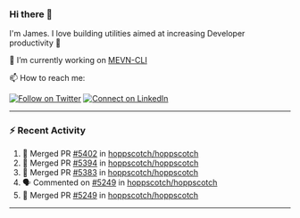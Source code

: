### Hi there 👋

I'm James. I love building utilities aimed at increasing Developer productivity :raised_hands: 

🔭 I’m currently working on [MEVN-CLI](https://github.com/madlabsinc/mevn-cli)

📫 How to reach me:

[![Follow on Twitter](https://img.shields.io/badge/--twitter?label=Twitter&logo=Twitter&style=social)](https://twitter.com/james_madhacks) [![Connect on LinkedIn](https://img.shields.io/badge/--linkedin?label=LinkedIn&logo=LinkedIn&style=social)](https://www.linkedin.com/in/jamesgeorge007)

---

### :zap: Recent Activity

<!--START_SECTION:activity-->
1. 🎉 Merged PR [#5402](https://github.com/hoppscotch/hoppscotch/pull/5402) in [hoppscotch/hoppscotch](https://github.com/hoppscotch/hoppscotch)
2. 🎉 Merged PR [#5394](https://github.com/hoppscotch/hoppscotch/pull/5394) in [hoppscotch/hoppscotch](https://github.com/hoppscotch/hoppscotch)
3. 🎉 Merged PR [#5383](https://github.com/hoppscotch/hoppscotch/pull/5383) in [hoppscotch/hoppscotch](https://github.com/hoppscotch/hoppscotch)
4. 🗣 Commented on [#5249](https://github.com/hoppscotch/hoppscotch/pull/5249#issuecomment-3319094286) in [hoppscotch/hoppscotch](https://github.com/hoppscotch/hoppscotch)
5. 🎉 Merged PR [#5249](https://github.com/hoppscotch/hoppscotch/pull/5249) in [hoppscotch/hoppscotch](https://github.com/hoppscotch/hoppscotch)
<!--END_SECTION:activity-->

---

<!--
**jamesgeorge007/jamesgeorge007** is a ✨ _special_ ✨ repository because its `README.md` (this file) appears on your GitHub profile.

Here are some ideas to get you started:

- 🌱 I’m currently learning ...
- 👯 I’m looking to collaborate on ...
- 🤔 I’m looking for help with ...
- 💬 Ask me about ...
- 😄 Pronouns: ...
- ⚡ Fun fact: ...
-->
